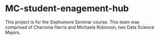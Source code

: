 # MC-student-enagement-hub
This project is for the Sophomore Seminar course. This team was comprised of Charisma Harris and Michaela Robinson, two Data Science Majors.
